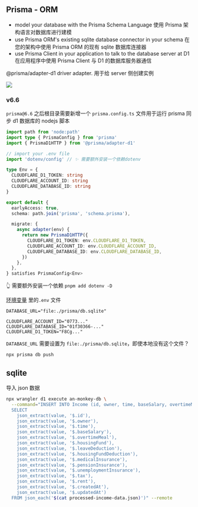 ## Prisma - ORM

* model your database with the Prisma Schema Language
  使用 Prisma 架构语言对数据库进行建模
* use Prisma ORM's existing sqlite database connector in your schema
  在您的架构中使用 Prisma ORM 的现有 sqlite 数据库连接器
* use Prisma Client in your application to talk to the database server at D1
  在应用程序中使用 Prisma Client 与 D1 的数据库服务器通信

@prisma/adapter-d1 driver adapter. 用于给 server 侧创建实例

![](https://kingan-md-img.oss-cn-guangzhou.aliyuncs.com/blog/20250412115156233.png?x-oss-process=image/format,webp/resize,w_640)

### v6.6

`prisma@6.6` 之后根目录需要新增一个 `prisma.config.ts` 文件用于运行 prisma 同步 d1 数据库的 nodejs 脚本

```ts
import path from 'node:path'
import type { PrismaConfig } from 'prisma'
import { PrismaD1HTTP } from '@prisma/adapter-d1'

// import your .env file
import 'dotenv/config' // ✨ 需要额外安装一个依赖dotenv

type Env = {
  CLOUDFLARE_D1_TOKEN: string
  CLOUDFLARE_ACCOUNT_ID: string
  CLOUDFLARE_DATABASE_ID: string
}

export default {
  earlyAccess: true,
  schema: path.join('prisma', 'schema.prisma'),

  migrate: {
    async adapter(env) {
      return new PrismaD1HTTP({
        CLOUDFLARE_D1_TOKEN: env.CLOUDFLARE_D1_TOKEN,
        CLOUDFLARE_ACCOUNT_ID: env.CLOUDFLARE_ACCOUNT_ID,
        CLOUDFLARE_DATABASE_ID: env.CLOUDFLARE_DATABASE_ID,
      })
    },
  },
} satisfies PrismaConfig<Env>
```

👆 需要额外安装一个依赖 `pnpm add dotenv -D`

[环境变量](https://www.prisma.io/docs/guides/cloudflare-d1#41-add-needed-environment-variables) 里的`.env` 文件

```text
DATABASE_URL="file:./prisma/db.sqlite"

CLOUDFLARE_ACCOUNT_ID="0773..."
CLOUDFLARE_DATABASE_ID="01f30366-..."
CLOUDFLARE_D1_TOKEN="F8Cg..."
```

`DATABASE_URL` 需要设置为 `file:./prisma/db.sqlite`，即使本地没有这个文件？

`npx prisma db push`

## sqlite

导入 json 数据

```bash
npx wrangler d1 execute an-monkey-db \
  --command="INSERT INTO Income (id, owner, time, baseSalary, overtimeMeal, housingFund, leaveDeduction, housingFundDeduction, medicalInsurance, pensionInsurance, unemploymentInsurance, tax, rent, createdAt, updatedAt) 
  SELECT 
    json_extract(value, '$.id'),
    json_extract(value, '$.owner'),
    json_extract(value, '$.time'),
    json_extract(value, '$.baseSalary'),
    json_extract(value, '$.overtimeMeal'),
    json_extract(value, '$.housingFund'),
    json_extract(value, '$.leaveDeduction'),
    json_extract(value, '$.housingFundDeduction'),
    json_extract(value, '$.medicalInsurance'),
    json_extract(value, '$.pensionInsurance'),
    json_extract(value, '$.unemploymentInsurance'),
    json_extract(value, '$.tax'),
    json_extract(value, '$.rent'),
    json_extract(value, '$.createdAt'),
    json_extract(value, '$.updatedAt')
  FROM json_each('$(cat processed-income-data.json)')" --remote
```
